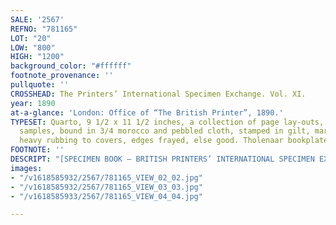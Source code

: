 ```yaml
---
SALE: '2567'
REFNO: "781165"
LOT: "20"
LOW: "800"
HIGH: "1200"
background_color: "#ffffff"
footnote_provenance: ''
pullquote: ''
CROSSHEAD: The Printers’ International Specimen Exchange. Vol. XI.
year: 1890
at-a-glance: 'London: Office of “The British Printer”, 1890.'
TYPESET: Quarto, 9 1/2 x 11 1/2 inches, a collection of page lay-outs, printing technique
  samples, bound in 3/4 morocco and pebbled cloth, stamped in gilt, marbled endpapers,
  heavy rubbing to covers, edges frayed, else good. Tholenaar bookplate to front paste-down.
FOOTNOTE: ''
DESCRIPT: "[SPECIMEN BOOK — BRITISH PRINTERS’ INTERNATIONAL SPECIMEN EXCHANGE]."
images:
- "/v1618585932/2567/781165_VIEW_02_02.jpg"
- "/v1618585932/2567/781165_VIEW_03_03.jpg"
- "/v1618585933/2567/781165_VIEW_04_04.jpg"

---
```

